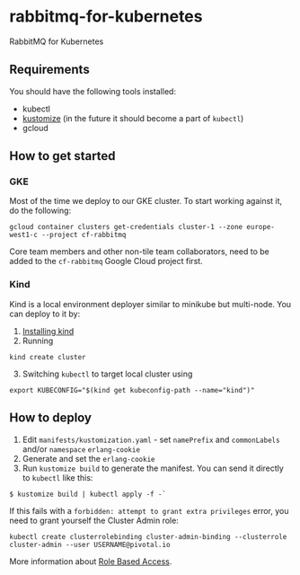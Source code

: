 # rabbitmq-for-kubernetes
RabbitMQ for Kubernetes

## Requirements
You should have the following tools installed:
* kubectl
* [kustomize](https://github.com/kubernetes-sigs/kustomize/) (in the future it should become a part of `kubectl`)
* gcloud

## How to get started
### GKE
Most of the time we deploy to our GKE cluster. To start working against it, do the following:
```
gcloud container clusters get-credentials cluster-1 --zone europe-west1-c --project cf-rabbitmq
```
Core team members and other non-tile team collaborators, need to be added to the `cf-rabbitmq` Google Cloud project first.

### Kind
Kind is a local environment deployer similar to minikube but multi-node. You can deploy to it by:
1. [Installing kind](https://github.com/kubernetes-sigs/kind#installation-and-usage)
2. Running
```
kind create cluster
```
3. Switching `kubectl` to target local cluster using
```
export KUBECONFIG="$(kind get kubeconfig-path --name="kind")"
```

## How to deploy
1. Edit `manifests/kustomization.yaml` - set `namePrefix` and `commonLabels` and/or `namespace` `erlang-cookie`
2. Generate and set the `erlang-cookie`
3. Run `kustomize build` to generate the manifest. You can send it directly to `kubectl` like this:
```
$ kustomize build | kubectl apply -f -`
```

If this fails with a `forbidden: attempt to grant extra privileges` error, you need to grant yourself the Cluster Admin role:
```
kubectl create clusterrolebinding cluster-admin-binding --clusterrole cluster-admin --user USERNAME@pivotal.io
```
More information about [Role Based Access](https://cloud.google.com/kubernetes-engine/docs/how-to/role-based-access-control).